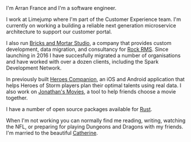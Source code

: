 <profile-image />
I'm Arran France and I'm a software engineer.

I work at Limejump where I'm part of the Customer Experience team. I'm currently on working a building a reliable next generation microservice architecture to support our customer portal.

I also run [Bricks and Mortar Studio](https://bricksandmortarstudio.com), a company that provides custom development, data migration, and consultancy for [Rock RMS](https://www.rockrms.com). Since launching in 2016 I have succesfully migrated a number of organisations and have worked with over a dozen clients, including the Spark Development Network.

In previously built [Heroes Companion](https://github.com/arranf/Heroes-Companion), an iOS and Android application that helps Heroes of Storm players plan their optimal talents using real data. I also work on [Jonathan's Movies](https://github.com/arranf/jonathans-movies-client), a tool to help friends choose a movie together.

I have a number of open source packages available for [Rust](https://crates.io/users/arranf).

When I'm not working you can normally find me reading, writing, watching the NFL, or preparing for playing Dungeons and Dragons with my friends. I'm married to the beautiful [Catherine](https://catherinefrance.co.uk/).